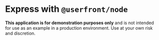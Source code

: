 # Express with `@userfront/node`

**This application is for demonstration purposes only** and is not intended for use as an example in a production environment. Use at your own risk and discretion.
